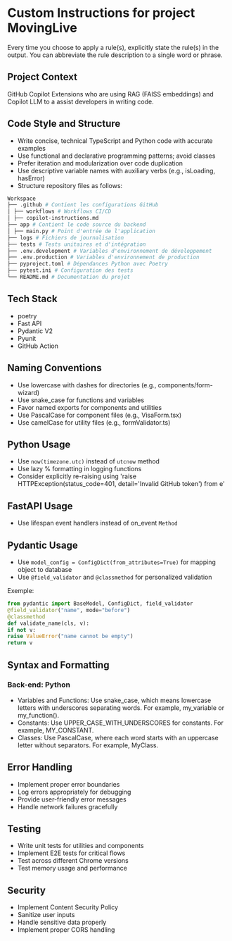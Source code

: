 # Custom Instructions for project MovingLive

Every time you choose to apply a rule(s), explicitly state the rule(s) in the output. You can abbreviate the rule description to a single word or phrase.

## Project Context

GitHub Copilot Extensions who are using RAG (FAISS embeddings) and Copilot LLM to a assist developers in writing code.

## Code Style and Structure

- Write concise, technical TypeScript and Python code with accurate examples
- Use functional and declarative programming patterns; avoid classes
- Prefer iteration and modularization over code duplication
- Use descriptive variable names with auxiliary verbs (e.g., isLoading, hasError)
- Structure repository files as follows:

```bash
Workspace
├── .github # Contient les configurations GitHub
│ ├── workflows # Workflows CI/CD
│ ├── copilot-instructions.md
├── app # Contient le code source du backend
│ ├── main.py # Point d'entrée de l'application
├── logs # Fichiers de journalisation
├── tests # Tests unitaires et d'intégration
├── .env.development # Variables d'environnement de développement
├── .env.production # Variables d'environnement de production
├── pyproject.toml # Dépendances Python avec Poetry
├── pytest.ini # Configuration des tests
└── README.md # Documentation du projet
```

## Tech Stack

- poetry
- Fast API
- Pydantic V2
- Pyunit
- GitHub Action

## Naming Conventions

- Use lowercase with dashes for directories (e.g., components/form-wizard)
- Use snake_case for functions and variables
- Favor named exports for components and utilities
- Use PascalCase for component files (e.g., VisaForm.tsx)
- Use camelCase for utility files (e.g., formValidator.ts)

## Python Usage

- Use `now(timezone.utc)` instead of `utcnow` method
- Use lazy % formatting in logging functions
- Consider explicitly re-raising using 'raise HTTPException(status_code=401, detail='Invalid GitHub token') from e'

## FastAPI Usage

- Use lifespan event handlers instead of on_event `Method`

## Pydantic Usage

- Use `model_config = ConfigDict(from_attributes=True)` for mapping object to database
- Use `@field_validator` and `@classmethod` for personalized validation

Exemple:

```python
from pydantic import BaseModel, ConfigDict, field_validator
@field_validator("name", mode="before")
@classmethod
def validate_name(cls, v):
if not v:
raise ValueError("name cannot be empty")
return v
```

## Syntax and Formatting

### Back-end: Python

- Variables and Functions: Use snake_case, which means lowercase letters with underscores separating words. For example, my_variable or my_function().
- Constants: Use UPPER_CASE_WITH_UNDERSCORES for constants. For example, MY_CONSTANT.
- Classes: Use PascalCase, where each word starts with an uppercase letter without separators. For example, MyClass.

## Error Handling

- Implement proper error boundaries
- Log errors appropriately for debugging
- Provide user-friendly error messages
- Handle network failures gracefully

## Testing

- Write unit tests for utilities and components
- Implement E2E tests for critical flows
- Test across different Chrome versions
- Test memory usage and performance

## Security

- Implement Content Security Policy
- Sanitize user inputs
- Handle sensitive data properly
- Implement proper CORS handling
